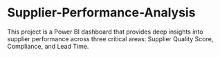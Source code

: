 # Supplier-Performance-Analysis
This project is a Power BI dashboard that provides deep insights into supplier performance across three critical areas: Supplier Quality Score, Compliance, and Lead Time.
